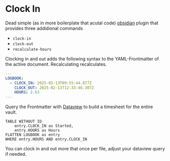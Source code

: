 # Clock In

Dead simple (as in more boilerplate that acutal code) [obsidian](https://obsidian.md) plugin that provides three addidional commands

- `clock-in`
- `clock-out`
- `recalculate-hours`

Clocking in and out adds the following syntax to the YAML-Frontmatter of the active document. Recalculating recalculates.

```yaml
---
LOGBOOK:
  - CLOCK_IN: 2025-02-13T09:55:44.877Z
    CLOCK_OUT: 2025-02-13T12:33:46.307Z
    HOURS: 2.63
---
```

Query the Frontmatter with [Dataview](https://blacksmithgu.github.io/obsidian-dataview/) to build a timesheet for the entire vault.

```dataview
TABLE WITHOUT ID
    entry.CLOCK_IN as Started,
    entry.HOURS as Hours
FLATTEN LOGBOOK as entry
WHERE entry.HOURS AND entry.CLOCK_IN
```

You can clock in and out more that once per file, adjust your dataview query if needed.
